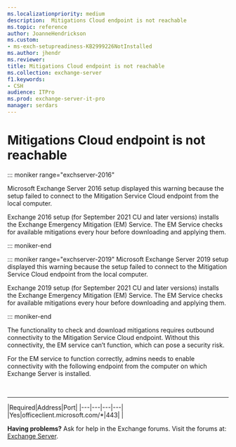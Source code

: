 ```yaml
---
ms.localizationpriority: medium
description:  Mitigations Cloud endpoint is not reachable
ms.topic: reference
author: JoanneHendrickson
ms.custom:
- ms-exch-setupreadiness-KB2999226NotInstalled
ms.author: jhendr
ms.reviewer:
title: Mitigations Cloud endpoint is not reachable
ms.collection: exchange-server
f1.keywords:
- CSH
audience: ITPro
ms.prod: exchange-server-it-pro
manager: serdars
---
```


# Mitigations Cloud endpoint is not reachable

::: moniker range="exchserver-2016"

Microsoft Exchange Server 2016 setup displayed this warning because the setup failed to connect to the Mitigation Service Cloud endpoint from the local computer.

Exchange 2016 setup (for September 2021 CU and later versions) installs the Exchange Emergency Mitigation (EM) Service. The EM Service checks for available mitigations every hour before downloading and applying them.

::: moniker-end

::: moniker range="exchserver-2019"
Microsoft Exchange Server 2019 setup displayed this warning because the setup failed to connect to the Mitigation Service Cloud endpoint from the local computer.

Exchange 2019 setup (for September 2021 CU and later versions) installs the Exchange Emergency Mitigation (EM) Service. The EM Service checks for available mitigations every hour before downloading and applying them.

::: moniker-end

The functionality to check and download mitigations requires outbound connectivity to the Mitigation Service Cloud endpoint. Without this connectivity, the EM service can’t function, which can pose a security risk.

For the EM service to function correctly, admins needs to enable connectivity with the following endpoint from the computer on which Exchange Server is installed.

<br>

****

|Required|Address|Port|
|---|---|---|---|
|Yes|officeclient.microsoft.com/*|443|
|

**Having problems?** Ask for help in the Exchange forums. Visit the forums at: [Exchange Server](https://social.technet.microsoft.com/forums/office/home?category=exchangeserver).
